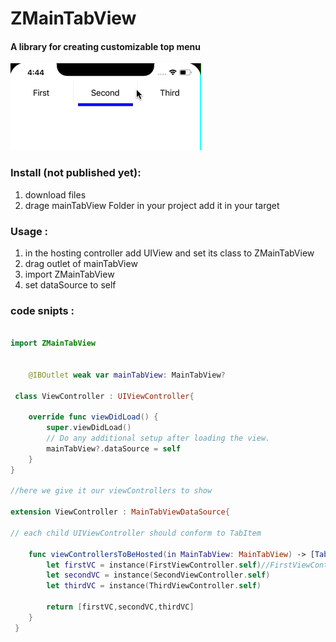 # ZMainTabView

#### A library for creating customizable top menu 

 ![MainTabViewGIF](https://github.com/mozead1996/ZMainTabView/blob/master/mainTabViewImage.gif)




### Install (not published yet): 
1. download files 
1. drage mainTabView Folder in your project add it in your target 


### Usage : 
1. in the hosting controller add UIView and set its class to ZMainTabView
1. drag outlet of mainTabView 
1. import ZMainTabView
1. set dataSource to self 

### code snipts :

```swift

import ZMainTabView


    @IBOutlet weak var mainTabView: MainTabView?

 class ViewController : UIViewController{
    
    override func viewDidLoad() {
        super.viewDidLoad()
        // Do any additional setup after loading the view.
        mainTabView?.dataSource = self
    }
}

//here we give it our viewControllers to show 

extension ViewController : MainTabViewDataSource{

// each child UIViewController should conform to TabItem
    
    func viewControllersToBeHosted(in MainTabView: MainTabView) -> [TabItem] {
        let firstVC = instance(FirstViewController.self)//FirstViewController.instance()
        let secondVC = instance(SecondViewController.self)
        let thirdVC = instance(ThirdViewController.self)
        
        return [firstVC,secondVC,thirdVC]
    }
 }
 
```
